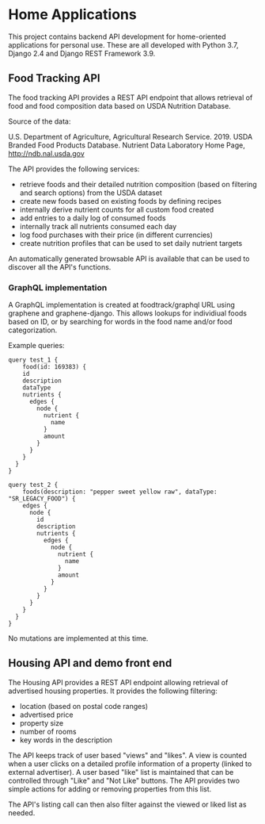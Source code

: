 # Home Applications

This project contains backend API development for home-oriented applications for personal use. These are all developed with Python 3.7, Django 2.4 and Django REST Framework 3.9.

## Food Tracking API

The food tracking API provides a REST API endpoint that allows retrieval of food and food composition data based on USDA Nutrition Database.

Source of the data:

U.S. Department of Agriculture, Agricultural Research Service. 2019. USDA Branded Food Products Database. Nutrient Data Laboratory Home Page, http://ndb.nal.usda.gov

The API provides the following services:

* retrieve foods and their detailed nutrition composition (based on filtering and search options) from the USDA dataset
* create new foods based on existing foods by defining recipes
* internally derive nutrient counts for all custom food created
* add entries to a daily log of consumed foods
* internally track all nutrients consumed each day
* log food purchases with their price (in different currencies)
* create nutrition profiles that can be used to set daily nutrient targets 

An automatically generated browsable API is available that can be used to discover all the API's functions.

### GraphQL implementation

A GraphQL implementation is created at foodtrack/graphql URL using graphene and graphene-django. This allows lookups for individiual foods based on ID, or by searching for words in the food name and/or food categorization.

Example queries:

```gql
query test_1 {
	food(id: 169383) {
    id
    description
    dataType
    nutrients {
      edges {
        node {
          nutrient {
            name
          }
          amount
        }
      }
    }
  }
}

query test_2 {
	foods(description: "pepper sweet yellow raw", dataType: "SR_LEGACY_FOOD") {
    edges {
      node {
        id
        description
        nutrients {
          edges {
            node {
              nutrient {
                name
              }
              amount
            }
          }
        }
      }
    }
  }
}
```

No mutations are implemented at this time.

## Housing API and demo front end

The Housing API provides a REST API endpoint allowing retrieval of advertised housing properties. It provides the following filtering:

* location (based on postal code ranges)
* advertised price
* property size
* number of rooms
* key words in the description

The API keeps track of user based "views" and "likes". A view is counted when a user clicks on a detailed profile information of a property (linked to external advertiser). A user based "like" list is maintained that can be controlled through "Like" and "Not Like" buttons. The API provides two simple actions for adding or removing properties from this list.

The API's listing call can then also filter against the viewed or liked list as needed.


